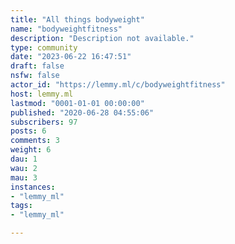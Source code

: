 ```yaml
---
title: "All things bodyweight" 
name: "bodyweightfitness"
description: "Description not available."
type: community
date: "2023-06-22 16:47:51"
draft: false
nsfw: false
actor_id: "https://lemmy.ml/c/bodyweightfitness"
host: lemmy.ml
lastmod: "0001-01-01 00:00:00"
published: "2020-06-28 04:55:06"
subscribers: 97
posts: 6
comments: 3
weight: 6
dau: 1
wau: 2
mau: 3
instances:
- "lemmy_ml"
tags: 
- "lemmy_ml"

---
```

